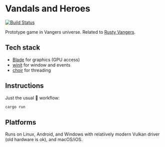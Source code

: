 # Vandals and Heroes

[![Build Status](https://github.com/kvark/vandals-and-heroes/workflows/check/badge.svg)](https://github.com/kvark/vandals-and-heroes/actions)

Prototype game in Vangers universe. Related to [Rusty Vangers](https://kvark.itch.io/vangers).

## Tech stack

- [Blade](https://github.com/kvark/blade) for graphics (GPU access)
- [winit](https://github.com/rust-windowing/winit) for window and events
- [choir](https://github.com/kvark/choir) for threading

## Instructions

Just the usual :crab: workflow:
```bash
cargo run
```

## Platforms

Runs on Linux, Android, and Windows with relatiively modern Vulkan driver (old hardware is ok), and macOS/iOS.
